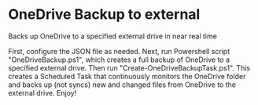 # OneDrive Backup to external
 Backs up OneDrive to a specified external drive in near real time

First, configure the JSON file as needed. Next, run Powershell script "OneDriveBackup.ps1", which creates a full backup of OneDrive to a specified external drive. Then run "Create-OneDriveBackupTask.ps1". This creates a Scheduled Task that continuously monitors the OneDrive folder and backs up (not syncs) new and changed files from OneDrive to the external drive. Enjoy!
